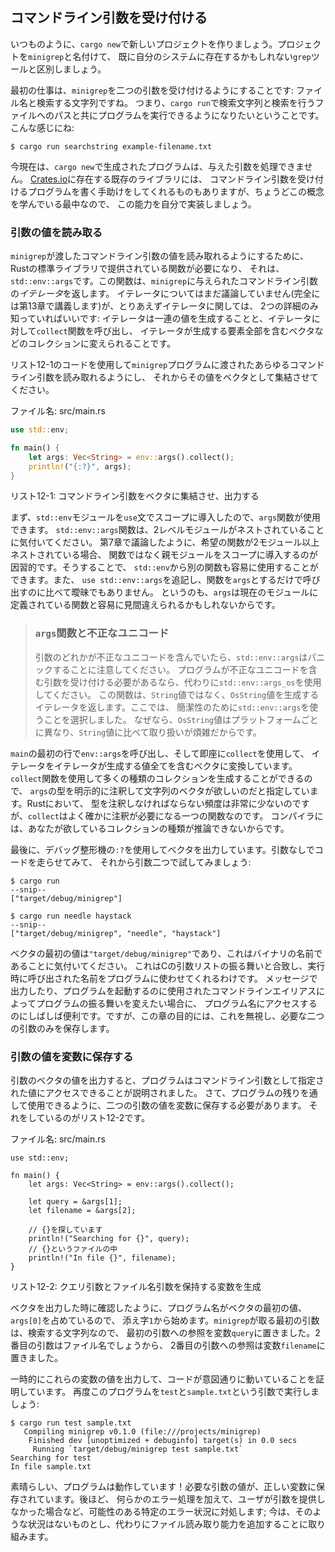 <!-- ## Accepting Command Line Arguments -->

## コマンドライン引数を受け付ける

<!-- Let’s create a new project with, as always, `cargo new`. We’ll call our project -->
<!-- `minigrep` to distinguish it from the `grep` tool that you might already have -->
<!-- on your system. -->

いつものように、`cargo new`で新しいプロジェクトを作りましょう。プロジェクトを`minigrep`と名付けて、
既に自分のシステムに存在するかもしれない`grep`ツールと区別しましょう。

<!-- The first task is to make `minigrep` accept its two command line arguments: the -->
<!-- filename and a string to search for. That is, we want to be able to run our -->
<!-- program with `cargo run`, a string to search for, and a path to a file to -->
<!-- search in, like so: -->

最初の仕事は、`minigrep`を二つの引数を受け付けるようにすることです: ファイル名と検索する文字列ですね。
つまり、`cargo run`で検索文字列と検索を行うファイルへのパスと共にプログラムを実行できるようになりたいということです。
こんな感じにね:

```text
$ cargo run searchstring example-filename.txt
```

<!-- Right now, the program generated by `cargo new` cannot process arguments we -->
<!-- give it. Some existing libraries on [Crates.io](https://crates.io/) can help -->
<!-- with writing a program that accepts command line arguments, but because you're -->
<!-- just learning this concept, let’s implement this capability ourselves. -->

今現在は、`cargo new`で生成されたプログラムは、与えた引数を処理できません。
[Crates.io](https://crates.io/)に存在する既存のライブラリには、
コマンドライン引数を受け付けるプログラムを書く手助けをしてくれるものもありますが、ちょうどこの概念を学んでいる最中なので、
この能力を自分で実装しましょう。

<!-- ### Reading the Argument Values -->

### 引数の値を読み取る

<!-- To enable `minigrep` to read the values of command line arguments we pass to -->
<!-- it, we’ll need a function provided in Rust’s standard library, which is -->
<!-- `std::env::args`. This function returns an *iterator* of the command line -->
<!-- arguments that were given to `minigrep`. We haven’t discussed iterators yet -->
<!-- (we’ll cover them fully in Chapter 13), but for now, you only need to know two -->
<!-- details about iterators: iterators produce a series of values, and we can call -->
<!-- the `collect` function on an iterator to turn it into a collection, such as a -->
<!-- vector, containing all the elements the iterator produces. -->

`minigrep`が渡したコマンドライン引数の値を読み取れるようにするために、Rustの標準ライブラリで提供されている関数が必要になり、
それは、`std::env::args`です。この関数は、`minigrep`に与えられたコマンドライン引数の*イテレータ*を返します。
イテレータについてはまだ議論していません(完全には第13章で講義します)が、とりあえずイテレータに関しては、
2つの詳細のみ知っていればいいです: イテレータは一連の値を生成することと、イテレータに対して`collect`関数を呼び出し、
イテレータが生成する要素全部を含むベクタなどのコレクションに変えられることです。

<!-- Use the code in Listing 12-1 to allow your `minigrep` program to read any -->
<!-- command line arguments passed to it and then collect the values into a vector. -->

リスト12-1のコードを使用して`minigrep`プログラムに渡されたあらゆるコマンドライン引数を読み取れるようにし、
それからその値をベクタとして集結させてください。

<!-- <span class="filename">Filename: src/main.rs</span> -->

<span class="filename">ファイル名: src/main.rs</span>

```rust
use std::env;

fn main() {
    let args: Vec<String> = env::args().collect();
    println!("{:?}", args);
}
```

<!-- <span class="caption">Listing 12-1: Collecting the command line arguments into -->
<!-- a vector and printing them</span> -->

<span class="caption">リスト12-1: コマンドライン引数をベクタに集結させ、出力する</span>

<!-- First, we bring the `std::env` module into scope with a `use` statement so we -->
<!-- can use its `args` function. Notice that the `std::env::args` function is -->
<!-- nested in two levels of modules. As we discussed in Chapter 7, in cases where -->
<!-- the desired function is nested in more than one module, it’s conventional to -->
<!-- bring the parent module into scope rather than the function. By doing so, we -->
<!-- can easily use other functions from `std::env`. It’s also less ambiguous than -->
<!-- adding `use std::env::args` and then calling the function with just `args` -->
<!-- because `args` might easily be mistaken for a function that’s defined in the -->
<!-- current module. -->

まず、`std::env`モジュールを`use`文でスコープに導入したので、`args`関数が使用できます。
`std::env::args`関数は、2レベルモジュールがネストされていることに気付いてください。
第7章で議論したように、希望の関数が2モジュール以上ネストされている場合、
関数ではなく親モジュールをスコープに導入するのが因習的です。そうすることで、
`std::env`から別の関数も容易に使用することができます。また、
`use std::env::args`を追記し、関数を`args`とするだけで呼び出すのに比べて曖昧でもありません。
というのも、`args`は現在のモジュールに定義されている関数と容易に見間違えられるかもしれないからです。

<!-- > ### The `args` Function and Invalid Unicode -->
<!-- > -->
<!-- > Note that `std::env::args` will panic if any argument contains invalid -->
<!-- > Unicode. If your program needs to accept arguments containing invalid -->
<!-- > Unicode, use `std::env::args_os` instead. That function returns an iterator -->
<!-- > that produces `OsString` values instead of `String` values. We’ve chosen to -->
<!-- > use `std::env::args` here for simplicity because `OsString` values differ -->
<!-- > per platform and are more complex to work with than `String` values. -->

> ### `args`関数と不正なユニコード
>
> 引数のどれかが不正なユニコードを含んでいたら、`std::env::args`はパニックすることに注意してください。
> プログラムが不正なユニコードを含む引数を受け付ける必要があるなら、代わりに`std::env::args_os`を使用してください。
> この関数は、`String`値ではなく、`OsString`値を生成するイテレータを返します。ここでは、
> 簡潔性のために`std::env::args`を使うことを選択しました。
> なぜなら、`OsString`値はプラットフォームごとに異なり、`String`値に比べて取り扱いが煩雑だからです。

<!-- On the first line of `main`, we call `env::args`, and we immediately use -->
<!-- `collect` to turn the iterator into a vector containing all the values produced -->
<!-- by the iterator. We can use the `collect` function to create many kinds of -->
<!-- collections, so we explicitly annotate the type of `args` to specify that we -->
<!-- want a vector of strings. Although we very rarely need to annotate types in -->
<!-- Rust, `collect` is one function you do often need to annotate because Rust -->
<!-- isn’t able to infer the kind of collection you want. -->

`main`の最初の行で`env::args`を呼び出し、そして即座に`collect`を使用して、
イテレータをイテレータが生成する値全てを含むベクタに変換しています。
`collect`関数を使用して多くの種類のコレクションを生成することができるので、
`args`の型を明示的に注釈して文字列のベクタが欲しいのだと指定しています。Rustにおいて、
型を注釈しなければならない頻度は非常に少ないのですが、`collect`はよく確かに注釈が必要になる一つの関数なのです。
コンパイラには、あなたが欲しているコレクションの種類が推論できないからです。

<!-- Finally, we print the vector using the debug formatter, `:?`. Let’s try running -->
<!-- the code with no arguments and then with two arguments: -->

最後に、デバッグ整形機の`:?`を使用してベクタを出力しています。引数なしでコードを走らせてみて、
それから引数二つで試してみましょう:

```text
$ cargo run
--snip--
["target/debug/minigrep"]

$ cargo run needle haystack
--snip--
["target/debug/minigrep", "needle", "haystack"]
```

<!-- Notice that the first value in the vector is `"target/debug/minigrep"`, which -->
<!-- is the name of our binary. This matches the behavior of the arguments list in -->
<!-- C, letting programs use the name by which they were invoked in their execution. -->
<!-- It’s often convenient to have access to the program name in case you want to -->
<!-- print it in messages or change behavior of the program based on what command -->
<!-- line alias was used to invoke the program. But for the purposes of this -->
<!-- chapter, we’ll ignore it and save only the two arguments we need. -->

ベクタの最初の値は`"target/debug/minigrep"`であり、これはバイナリの名前であることに気付いてください。
これはCの引数リストの振る舞いと合致し、実行時に呼び出された名前をプログラムに使わせてくれるわけです。
メッセージで出力したり、プログラムを起動するのに使用されたコマンドラインエイリアスによってプログラムの振る舞いを変えたい場合に、
プログラム名にアクセスするのにしばしば便利です。ですが、この章の目的には、これを無視し、必要な二つの引数のみを保存します。

<!-- ### Saving the Argument Values in Variables -->

### 引数の値を変数に保存する

<!-- Printing the value of the vector of arguments illustrated that the program is -->
<!-- able to access the values specified as command line arguments. Now we need to -->
<!-- save the values of the two arguments in variables so we can use the values -->
<!-- throughout the rest of the program. We do that in Listing 12-2. -->

引数のベクタの値を出力すると、プログラムはコマンドライン引数として指定された値にアクセスできることが説明されました。
さて、プログラムの残りを通して使用できるように、二つの引数の値を変数に保存する必要があります。
それをしているのがリスト12-2です。

<!-- <span class="filename">Filename: src/main.rs</span> -->

<span class="filename">ファイル名: src/main.rs</span>

```rust,should_panic
use std::env;

fn main() {
    let args: Vec<String> = env::args().collect();

    let query = &args[1];
    let filename = &args[2];

    // {}を探しています
    println!("Searching for {}", query);
    // {}というファイルの中
    println!("In file {}", filename);
}
```

<!-- <span class="caption">Listing 12-2: Creating variables to hold the query -->
<!-- argument and filename argument</span> -->

<span class="caption">リスト12-2: クエリ引数とファイル名引数を保持する変数を生成</span>

<!-- As we saw when we printed the vector, the program’s name takes up the first -->
<!-- value in the vector at `args[0]`, so we’re starting at index `1`. The first -->
<!-- argument `minigrep` takes is the string we’re searching for, so we put a -->
<!-- reference to the first argument in the variable `query`. The second argument -->
<!-- will be the filename, so we put a reference to the second argument in the -->
<!-- variable `filename`. -->

ベクタを出力した時に確認したように、プログラム名がベクタの最初の値、`args[0]`を占めているので、
添え字`1`から始めます。`minigrep`が取る最初の引数は、検索する文字列なので、
最初の引数への参照を変数`query`に置きました。2番目の引数はファイル名でしょうから、
2番目の引数への参照は変数`filename`に置きました。

<!-- We temporarily print the values of these variables to prove that the code is -->
<!-- working as we intend. Let’s run this program again with the arguments `test` -->
<!-- and `sample.txt`: -->

一時的にこれらの変数の値を出力して、コードが意図通りに動いていることを証明しています。
再度このプログラムを`test`と`sample.txt`という引数で実行しましょう:

```text
$ cargo run test sample.txt
   Compiling minigrep v0.1.0 (file:///projects/minigrep)
    Finished dev [unoptimized + debuginfo] target(s) in 0.0 secs
     Running `target/debug/minigrep test sample.txt`
Searching for test
In file sample.txt
```

<!-- Great, the program is working! The values of the arguments we need are being -->
<!-- saved into the right variables. Later we’ll add some error handling to deal -->
<!-- with certain potential erroneous situations, such as when the user provides no -->
<!-- arguments; for now, we’ll ignore that situation and work on adding file-reading -->
<!-- capabilities instead. -->

素晴らしい、プログラムは動作しています！必要な引数の値が、正しい変数に保存されています。後ほど、
何らかのエラー処理を加えて、ユーザが引数を提供しなかった場合など、可能性のある特定のエラー状況に対処します;
今は、そのような状況はないものとし、代わりにファイル読み取り能力を追加することに取り組みます。
